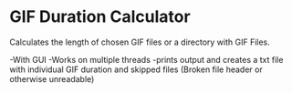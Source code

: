# GIF Duration Calculator
 Calculates the length of chosen GIF files or a directory with GIF Files.

-With GUI
-Works on multiple threads
-prints output and creates a txt file with individual GIF duration and skipped files (Broken file header or otherwise unreadable)
